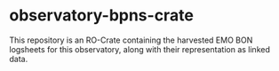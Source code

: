 # observatory-bpns-crate
This repository is an RO-Crate containing the harvested EMO BON logsheets for this observatory, along with their representation as linked data.

